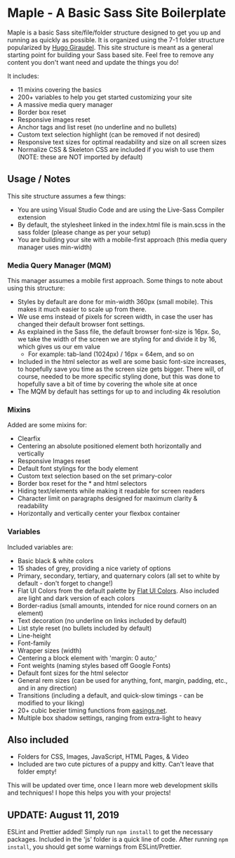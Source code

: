 # Maple - A Basic Sass Site Boilerplate
Maple is a basic Sass site/file/folder structure designed to get you up and running as quickly as possible. It is organized using the 7-1 folder structure popularized by [Hugo Giraudel](https://github.com/HugoGiraudel/sass-boilerplate). This site structure is meant as a general starting point for building your Sass based site. Feel free to remove any content you don't want need and update the things you do!

It includes:
- 11 mixins covering the basics
- 200+ variables to help you get started customizing your site
- A massive media query manager
- Border box reset
- Responsive images reset
- Anchor tags and list reset (no underline and no bullets)
- Custom text selection highlight (can be removed if not desired)
- Responsive text sizes for optimal readability and size on all screen sizes
- Normalize CSS & Skeleton CSS are included if you wish to use them (NOTE: these are NOT imported by default)

## Usage / Notes
This site structure assumes a few things:
- You are using Visual Studio Code and are using the Live-Sass Compiler extension
- By default, the stylesheet linked in the index.html file is main.scss in the sass folder (please change as per your setup)
- You are building your site with a mobile-first approach (this media query manager uses min-width)

### Media Query Manager (MQM)
This manager assumes a mobile first approach. Some things to note about using this structure:
- Styles by default are done for min-width 360px (small mobile). This makes it much easier to scale up from there.
- We use ems instead of pixels for screen width, in case the user has changed their default browser font settings.
- As explained in the Sass file, the default browser font-size is 16px. So, we take the width of the screen we are styling for and divide it by 16, which gives us our em value
    - For example: tab-land (1024px) / 16px = 64em, and so on
- Included in the html selector as well are some basic font-size increases, to hopefully save you time as the screen size gets bigger. There will, of course, needed to be more specific styling done, but this was done to hopefully save a bit of time by covering the whole site at once
- The MQM by default has settings for up to and including 4k resolution

### Mixins
Added are some mixins for:
- Clearfix
- Centering an absolute positioned element both horizontally and vertically
- Responsive Images reset
- Default font stylings for the body element
- Custom text selection based on the set primary-color
- Border box reset for the * and html selectors
- Hiding text/elements while making it readable for screen readers
- Character limit on paragraphs designed for maximum clarity & readability
- Horizontally and vertically center your flexbox container


### Variables
Included variables are:
- Basic black & white colors
- 15 shades of grey, providing a nice variety of options
- Primary, secondary, tertiary, and quaternary colors (all set to white by default - don't forget to change!)
- Flat UI Colors from the default palette by [Flat UI Colors](https://flatuicolors.com/palette/defo). Also included are light and dark version of each colors
- Border-radius (small amounts, intended for nice round corners on an element)
- Text decoration (no underline on links included by default)
- List style reset (no bullets included by default)
- Line-height
- Font-family
- Wrapper sizes (width)
- Centering a block element with 'margin: 0 auto;'
- Font weights (naming styles based off Google Fonts)
- Default font sizes for the html selector
- General rem sizes (can be used for anything, font, margin, padding, etc., and in any direction)
- Transitions (including a default, and quick-slow timings - can be modified to your liking)
- 20+ cubic bezier timing functions from [easings.net](https://easings.net/en).
- Multiple box shadow settings, ranging from extra-light to heavy

## Also included
- Folders for CSS, Images, JavaScript, HTML Pages, & Video
- Included are two cute pictures of a puppy and kitty. Can't leave that folder empty!


This will be updated over time, once I learn more web development skills and techniques! I hope this helps you with your projects!


## UPDATE: August 11, 2019
ESLint and Prettier added! Simply run `npm install` to get the necessary packages. Included in the 'js' folder is a quick line of code. After running `npm install`, you should get some warnings from ESLint/Prettier.